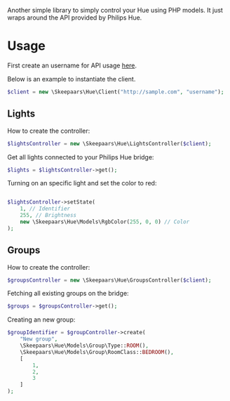 Another simple library to simply control your Hue using PHP models. It just wraps around the API provided by Philips Hue.

# Usage

First create an username for API usage [here](https://www.developers.meethue.com/documentation/getting-started).

Below is an example to instantiate the client.
```php
$client = new \Skeepaars\Hue\Client("http://sample.com", "username");
```

## Lights

How to create the controller:
```php
$lightsController = new \Skeepaars\Hue\LightsController($client);
```

Get all lights connected to your Philips Hue bridge:
```php
$lights = $lightsController->get();
```

Turning on an specific light and set the color to red:
```php

$lightsController->setState(
    1, // Identifier
    255, // Brightness
    new \Skeepaars\Hue\Models\RgbColor(255, 0, 0) // Color
);
```

## Groups

How to create the controller:
```php
$groupsController = new \Skeepaars\Hue\GroupsController($client);
```

Fetching all existing groups on the bridge:
```php
$groups = $groupsController->get();
```

Creating an new group:
```php
$groupIdentifier = $groupController->create(
    "New group",
    \Skeepaars\Hue\Models\Group\Type::ROOM(),
    \Skeepaars\Hue\Models\Group\RoomClass::BEDROOM(),
    [
        1,
        2,
        3
    ]
);
```